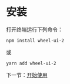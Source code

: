 # 安装

打开终端运行下列命令：

```
npm install wheel-ui-2
```

或

```
yarn add wheel-ui-2
```

下一节：[开始使用](#/doc/get-started)